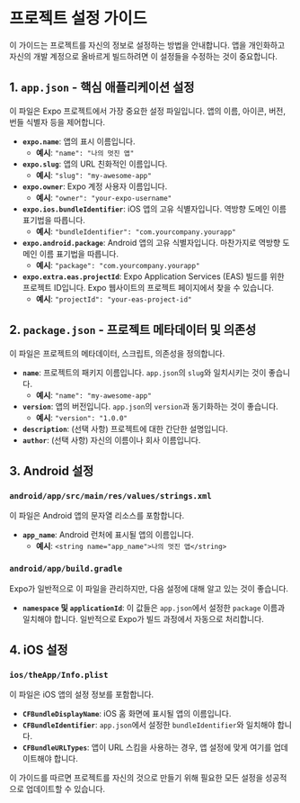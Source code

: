 # 프로젝트 설정 가이드

이 가이드는 프로젝트를 자신의 정보로 설정하는 방법을 안내합니다. 앱을 개인화하고 자신의 개발 계정으로 올바르게 빌드하려면 이 설정들을 수정하는 것이 중요합니다.

## 1. `app.json` - 핵심 애플리케이션 설정

이 파일은 Expo 프로젝트에서 가장 중요한 설정 파일입니다. 앱의 이름, 아이콘, 버전, 번들 식별자 등을 제어합니다.

-   **`expo.name`**: 앱의 표시 이름입니다.
    -   **예시**: `"name": "나의 멋진 앱"`
-   **`expo.slug`**: 앱의 URL 친화적인 이름입니다.
    -   **예시**: `"slug": "my-awesome-app"`
-   **`expo.owner`**: Expo 계정 사용자 이름입니다.
    -   **예시**: `"owner": "your-expo-username"`
-   **`expo.ios.bundleIdentifier`**: iOS 앱의 고유 식별자입니다. 역방향 도메인 이름 표기법을 따릅니다.
    -   **예시**: `"bundleIdentifier": "com.yourcompany.yourapp"`
-   **`expo.android.package`**: Android 앱의 고유 식별자입니다. 마찬가지로 역방향 도메인 이름 표기법을 따릅니다.
    -   **예시**: `"package": "com.yourcompany.yourapp"`
-   **`expo.extra.eas.projectId`**: Expo Application Services (EAS) 빌드를 위한 프로젝트 ID입니다. Expo 웹사이트의 프로젝트 페이지에서 찾을 수 있습니다.
    -   **예시**: `"projectId": "your-eas-project-id"`

## 2. `package.json` - 프로젝트 메타데이터 및 의존성

이 파일은 프로젝트의 메타데이터, 스크립트, 의존성을 정의합니다.

-   **`name`**: 프로젝트의 패키지 이름입니다. `app.json`의 `slug`와 일치시키는 것이 좋습니다.
    -   **예시**: `"name": "my-awesome-app"`
-   **`version`**: 앱의 버전입니다. `app.json`의 `version`과 동기화하는 것이 좋습니다.
    -   **예시**: `"version": "1.0.0"`
-   **`description`**: (선택 사항) 프로젝트에 대한 간단한 설명입니다.
-   **`author`**: (선택 사항) 자신의 이름이나 회사 이름입니다.

## 3. Android 설정

### `android/app/src/main/res/values/strings.xml`

이 파일은 Android 앱의 문자열 리소스를 포함합니다.

-   **`app_name`**: Android 런처에 표시될 앱의 이름입니다.
    -   **예시**: `<string name="app_name">나의 멋진 앱</string>`

### `android/app/build.gradle`

Expo가 일반적으로 이 파일을 관리하지만, 다음 설정에 대해 알고 있는 것이 좋습니다.

-   **`namespace` 및 `applicationId`**: 이 값들은 `app.json`에서 설정한 `package` 이름과 일치해야 합니다. 일반적으로 Expo가 빌드 과정에서 자동으로 처리합니다.

## 4. iOS 설정

### `ios/theApp/Info.plist`

이 파일은 iOS 앱의 설정 정보를 포함합니다.

-   **`CFBundleDisplayName`**: iOS 홈 화면에 표시될 앱의 이름입니다.
-   **`CFBundleIdentifier`**: `app.json`에서 설정한 `bundleIdentifier`와 일치해야 합니다.
-   **`CFBundleURLTypes`**: 앱이 URL 스킴을 사용하는 경우, 앱 설정에 맞게 여기를 업데이트해야 합니다.

이 가이드를 따르면 프로젝트를 자신의 것으로 만들기 위해 필요한 모든 설정을 성공적으로 업데이트할 수 있습니다.
